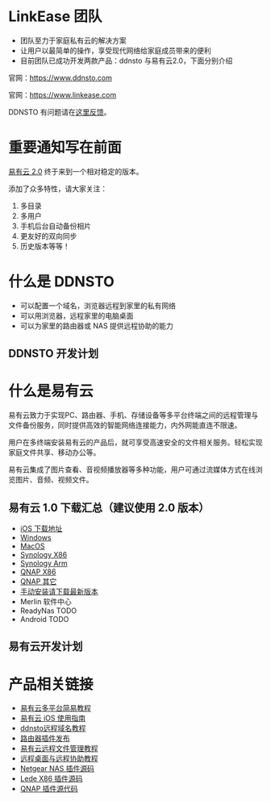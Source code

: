 # LinkEase 团队
* 团队至力于家庭私有云的解决方案
* 让用户以最简单的操作，享受现代网络给家庭成员带来的便利
* 目前团队已成功开发两款产品：ddnsto 与易有云2.0，下面分别介绍

官网：https://www.ddnsto.com

官网：https://www.linkease.com

DDNSTO 有问题请在[这里反馈](https://github.com/koolshare/ddnsto/issues/new)。

# 重要通知写在前面

[易有云 2.0](https://github.com/koolshare/linkease) 终于来到一个相对稳定的版本。

添加了众多特性，请大家关注：

1. 多目录
2. 多用户
3. 手机后台自动备份相片
4. 更友好的双向同步
5. 历史版本等等！


# 什么是 DDNSTO
* 可以配置一个域名，浏览器远程到家里的私有网络
* 可以用浏览器，远程家里的电脑桌面
* 可以为家里的路由器或 NAS 提供远程协助的能力

## DDNSTO 开发计划

# 什么是易有云

易有云致力于实现PC、路由器、手机、存储设备等多平台终端之间的远程管理与文件备份服务，同时提供高效的智能网络连接能力，内外网能直连不限速。

用户在多终端安装易有云的产品后，就可享受高速安全的文件相关服务。轻松实现家庭文件共享、移动办公等。

易有云集成了图片查看、音视频播放器等多种功能，用户可通过流媒体方式在线浏览图片、音频、视频文件。

## 易有云 1.0 下载汇总（建议使用 2.0 版本）
* [iOS 下载地址](http://t.cn/E9lz9Mo)
* [Windows](https://firmware.koolshare.cn/binary/EasyExplorerLatest/EasyExplorer.exe)
* [MacOS](https://firmware.koolshare.cn/binary/EasyExplorerLatest/EasyExplorer.dmg)
* [Synology X86](https://firmware.koolshare.cn/binary/EasyExplorerLatest/easyexplorer_x86.spk)
* [Synology Arm](https://firmware.koolshare.cn/binary/EasyExplorerLatest/easyexplorer_arm.spk)
* [QNAP X86](https://firmware.koolshare.cn/binary/Easy-Explorer-QNAP/LinkEase_0.3_x86_64.qpkg)
* [QNAP 其它](https://firmware.koolshare.cn/binary/Easy-Explorer-QNAP/)
* [手动安装请下载最新版本](https://firmware.koolshare.cn/binary/Easy-Explorer/)
* Merlin 软件中心
* ReadyNas TODO
* Android TODO

## 易有云开发计划

# 产品相关链接
* [易有云多平台简易教程](doc/easy-explorer.md)
* [易有云 iOS 使用指南](https://www.ddnsto.com/doc/iOS.html)
* [ddnsto远程域名教程](http://koolshare.cn/thread-123567-1-1.html)
* [路由器插件发布](http://koolshare.cn/thread-116500-1-1.html)
* [易有云远程文件管理教程](http://koolshare.cn/thread-129199-1-1.html)
* [远程桌面与远程协助教程](http://koolshare.cn/thread-143102-1-1.html)
* [Netgear NAS 插件源码](https://github.com/koolshare/readynas-easyexplorer)
* [Lede X86 插件源码](https://github.com/koolshare/ledesoft/tree/master/easyexplorer)
* [QNAP 插件源代码](https://github.com/koolshare/qnap-easyexplorer)

